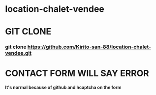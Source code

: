 # location-chalet-vendee

# GIT CLONE
### git clone https://github.com/Kirito-san-88/location-chalet-vendee.git

# CONTACT FORM WILL SAY ERROR 
#### It's normal because of github and hcaptcha on the form 
